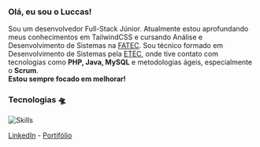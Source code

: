 ### Olá, eu sou o Luccas!
Sou um desenvolvedor Full-Stack Júnior. Atualmente estou aprofundando meus conhecimentos em TailwindCSS e cursando Análise e Desenvolvimento de Sistemas na [FATEC](https://fatecrl.edu.br/). Sou técnico formado em Desenvolvimento de Sistemas pela [ETEC](https://www.etecpg.com.br/), onde tive contato com tecnologias como **PHP, Java, MySQL** e metodologias ágeis, especialmente o **Scrum**.<br> **Estou sempre focado em melhorar!** <br>

### Tecnologias 🛸
![Skills](https://skillicons.dev/icons?i=html,css,js,react,nodejs,vite,python,php,postgres,git)


[LinkedIn](https://www.linkedin.com/in/davttiw) -
[Portifólio](https://davittiw.vercel.app/)
